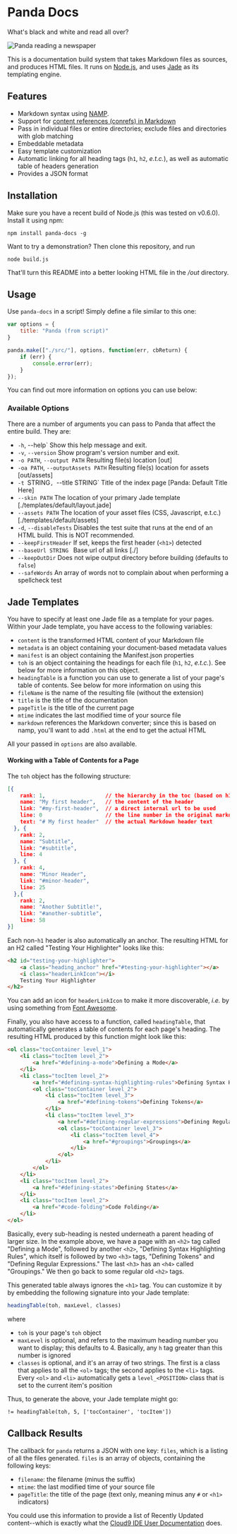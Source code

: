 # Panda Docs

What's black and white and read all over?

![Panda reading a newspaper](http://www.galaxyclock.com/panda_reading.jpg)

This is a documentation build system that takes Markdown files as sources, and produces HTML files. It runs on [Node.js](http://nodejs.org/), and uses [Jade](http://jade-lang.com/) as its templating engine.

## Features

 - Markdown syntax using [NAMP](https://github.com/gjtorikian/namp).
 - Support for [content references (conrefs) in Markdown](https://github.com/gjtorikian/markdown_conrefs)
 - Pass in individual files or entire directories; exclude files and directories with glob matching
 - Embeddable metadata
 - Easy template customization
 - Automatic linking for all heading tags (`h1`, `h2`, _e.t.c._), as well as automatic table of headers generation
 - Provides a JSON format

## Installation

Make sure you have a recent build of Node.js (this was tested on v0.6.0). Install it using npm:

    npm install panda-docs -g

Want to try a demonstration? Then clone this repository, and run

	node build.js

That'll turn this README into a better looking HTML file in the _/out_ directory.

## Usage

Use `panda-docs` in a script! Simply define a file similar to this one:

```javascript
var options = {
    title: "Panda (from script)"
}

panda.make(["./src/"], options, function(err, cbReturn) {
    if (err) {
        console.error(err);
    }
});
```

You can find out more information on options you can use below:

### Available Options

There are a number of arguments you can pass to Panda that affect the entire build. They are:

*  `-h`, --help`                      Show this help message and exit.
*  `-v`, `--version`                  Show program's version number and exit.
*  `-o PATH`, `--output PATH`         Resulting file(s) location [out]
*  `-oa PATH`, `--outputAssets PATH`  Resulting file(s) location for assets [out/assets]
*  `-t `STRING`, `--title STRING`     Title of the index page [Panda: Default Title Here]
*  `--skin PATH`                  The location of your primary Jade template [./templates/default/layout.jade]
*  `--assets PATH`                    The location of your asset files (CSS, Javascript, e.t.c.) [./templates/default/assets]
*  `-d`, `--disableTests`             Disables the test suite that runs at the end of an HTML build. This is NOT recommended.
*  `--keepFirstHeader`                If set, keeps the first header (`<h1>`) detected
*  `--baseUrl STRING `                Base url of all links [./]
*  `--keepOutDir`                     Does not wipe output directory before building (defaults to `false`)
*  `--safeWords`                      An array of words not to complain about when performing a spellcheck test

## Jade Templates

You have to specify at least one Jade file as a template for your pages. Within your Jade template, you have access to the following variables:

* `content` is the transformed HTML content of your Markdown file
* `metadata` is an object containing your document-based metadata values
* `manifest` is an object containing the Manifest.json properties
* `toh` is an object containing the headings for each file (`h1`, `h2`, _e.t.c._). See below for more information on this object.
* `headingTable` is a function you can use to generate a list of your page's table of contents. See below for more information on using this
* `fileName` is the name of the resulting file (without the extension)
* `title` is the title of the documentation
* `pageTitle` is the title of the current page
* `mtime` indicates the last modified time of your source file
* `markdown` references the Markdown converter; since this is based on namp, you'll want to add `.html` at the end to get the actual HTML

All your passed in `options` are also available.

#### Working with a Table of Contents for a Page

The `toh` object has the following structure:

```json
[{
    rank: 1,                   // the hierarchy in the toc (based on h1, h2, ..., h6)
    name: "My first header",   // the content of the header
    link: "#my-first-header",  // a direct internal url to be used
    line: 0                    // the line number in the original markdown file
    text: "# My first header"  // the actual Markdown header text
  }, {
    rank: 2,
    name: "Subtitle",
    link: "#subtitle",
    line: 4
  }, {
    rank: 4,
    name: "Minor Header",
    link: "#minor-header",
    line: 25
  },{
    rank: 2,
    name: "Another Subtitle!",
    link: "#another-subtitle",
    line: 58
}]
```

Each non-`h1` header is also automatically an anchor. The resulting HTML for an H2 called "Testing Your Highlighter" looks like this:

```html
<h2 id="testing-your-highlighter">
    <a class="heading_anchor" href="#testing-your-highlighter"></a>
    <i class="headerLinkIcon"></i>
    Testing Your Highlighter
</h2>
```

You can add an icon for `headerLinkIcon` to make it more discoverable, _i.e._ by using something from [Font Awesome](http://fortawesome.github.com/Font-Awesome/).

Finally, you also have access to a function, called `headingTable`, that automatically generates a table of contents for each page's heading. The resulting HTML produced by this function might look like this:

```html
<ol class="tocContainer level_1">
    <li class="tocItem level_2">
        <a href="#defining-a-mode">Defining a Mode</a>
    </li>
    <li class="tocItem level_2">
        <a href="#defining-syntax-highlighting-rules">Defining Syntax Highlighting Rules</a>
        <ol class="tocContainer level_2">
            <li class="tocItem level_3">
                <a href="#defining-tokens">Defining Tokens</a>
            </li>
            <li class="tocItem level_3">
                <a href="#defining-regular-expressions">Defining Regular Expressions</a>
                <ol class="tocContainer level_3">
                    <li class="tocItem level_4">
                        <a href="#groupings">Groupings</a>
                    </li>
                </ol>
            </li>
        </ol>
    </li>
    <li class="tocItem level_2">
        <a href="#defining-states">Defining States</a>
    </li>
    <li class="tocItem level_2">
        <a href="#code-folding">Code Folding</a>
    </li>
</ol>
```

Basically, every sub-heading is nested underneath a parent heading of larger size. In the example above, we have a page with an `<h2>` tag called "Defining a Mode", followed by another `<h2>`, "Defining Syntax Highlighting Rules", which itself is followed by two `<h3>` tags, "Defining Tokens" and "Defining Regular Expressions." The last `<h3>` has an `<h4>` called "Groupings." We then go back to some regular old `<h2>` tags.

This generated table always ignores the `<h1>` tag. You can customize it by by embedding the following signature into your Jade template:

```javascript
headingTable(toh, maxLevel, classes)
```

where

* `toh` is your page's `toh` object
* `maxLevel` is optional, and refers to the maximum heading number you want to display; this defaults to 4. Basically, any `h` tag greater than this number is ignored
* `classes` is optional, and it's an array of two strings. The first is a class that applies to all the `<ol>` tags; the second applies to the `<li>` tags. Every `<ol>` and `<li>` automatically gets a  `level_<POSITION>` class that is set to the current item's position


Thus, to generate the above, your Jade template might go:

```
!= headingTable(toh, 5, ['tocContainer', 'tocItem'])
```

## Callback Results

The callback for `panda` returns a JSON with one key: `files`, which is a listing of all the files generated. `files` is an array of objects, containing the following keys:

* `filename`: the filename (minus the suffix)
* `mtime`: the last modified time of your source file
* `pageTitle`: the title of the page (text only, meaning minus any `#` or `<h1>` indicators)

You could use this information to provide a list of Recently Updated content--which is exactly what the [Cloud9 IDE User Documentation](https://github.com/c9/cloud9ide-documentation) does.